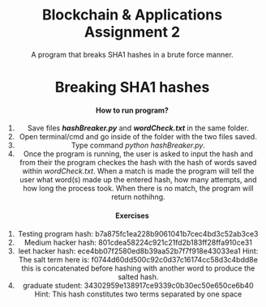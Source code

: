 <center>
  <h1>Blockchain & Applications Assignment 2</h1>
  <p>A program that breaks SHA1 hashes in a brute force manner.</p>
  <h1>Breaking SHA1 hashes</h1>
<h4>How to run program?</h4>
  <ol>
    <li>Save files <strong><em>hashBreaker.py</em></strong> and <strong><em>wordCheck.txt</em></strong> in the same folder.</li>
    <li>Open terminal/cmd and go inside of the folder with the two files saved.</li>
    <li>Type command <em>python hashBreaker.py</em>.</li>
    <li>Once the program is running, the user is asked to input the hash and from their the program checkes the hash with the hash of words saved within <em>wordCheck.txt</em>. When a match is made the program will tell the user what word(s) made up the entered hash, how many attempts, and how long the process took. When there is no match, the program will return nothihng.</li>
  </ol>
  <h4>Exercises</h4>
  <ol>
    <li>Testing program hash: b7a875fc1ea228b9061041b7cec4bd3c52ab3ce3</li>
    <li>Medium hacker hash: 801cdea58224c921c21fd2b183ff28ffa910ce31</li>
    <li> leet hacker hash: ece4bb07f2580ed8b39aa52b7f7f918e43033ea1
Hint: The salt term here is: f0744d60dd500c92c0d37c16174cc58d3c4bdd8e this is concatenated before hashing with another word to produce the salted hash.</li>
    <li>graduate student: 34302959e138917ce9339c0b30ec50e650ce6b40
      Hint: This hash constitutes two terms separated by one space</li>
  </ol>
</center>
